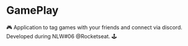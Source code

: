# GamePlay
🎮 Application to tag games with your friends and connect via discord. Developed during NLW#06 @Rocketseat. 🕹
